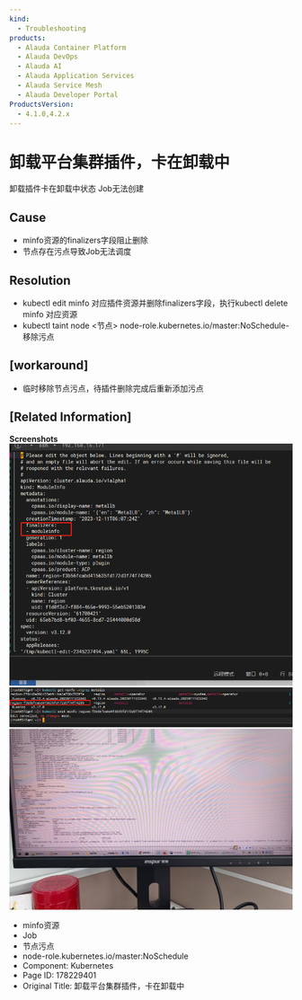 ```yaml
---
kind:
  - Troubleshooting
products:
  - Alauda Container Platform
  - Alauda DevOps
  - Alauda AI
  - Alauda Application Services
  - Alauda Service Mesh
  - Alauda Developer Portal
ProductsVersion:
  - 4.1.0,4.2.x
---
```

<!-- A type of document that involves encountering a fault, diagnosing it, performing root cause analysis, and providing solutions. -->

# 卸载平台集群插件，卡在卸载中

卸载插件卡在卸载中状态 Job无法创建

## Cause
- minfo资源的finalizers字段阻止删除
- 节点存在污点导致Job无法调度

## Resolution
- kubectl edit minfo 对应插件资源并删除finalizers字段，执行kubectl delete minfo 对应资源
- kubectl taint node <节点> node-role.kubernetes.io/master:NoSchedule- 移除污点

## [workaround]
- 临时移除节点污点，待插件删除完成后重新添加污点

## [Related Information]
**Screenshots**
![](assets/xie-zai-ping-tai-ji-qun-cha-jian-qia-zai-xie-zai-zhong/image-2023-12-22_15-52-53.png)
![](assets/xie-zai-ping-tai-ji-qun-cha-jian-qia-zai-xie-zai-zhong/image-2023-12-22_15-53-39.png)
![](assets/xie-zai-ping-tai-ji-qun-cha-jian-qia-zai-xie-zai-zhong/image-2023-12-22_15-54-22.png)
- minfo资源
- Job
- 节点污点
- node-role.kubernetes.io/master:NoSchedule
- Component: Kubernetes
- Page ID: 178229401
- Original Title: 卸载平台集群插件，卡在卸载中
